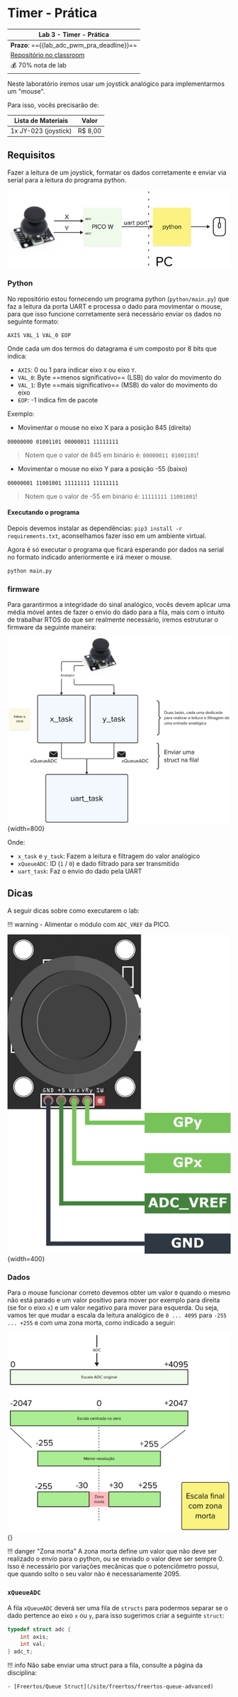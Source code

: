 # Timer - Prática

| Lab 3 - Timer - Prática                                   |
|-----------------------------------------------------------|
| **Prazo**: =={{lab_adc_pwm_pra_deadline}}==               |
| [Repositório no classroom]({{lab_adc_pwm_pra_classroom}}) |
| 💰 70% nota de lab                                        |

Neste laboratório iremos usar um joystick analógico para implementarmos um "mouse".

Para isso, vocês precisarão de:

| Lista de Materiais   | Valor    |
|----------------------|----------|
| 1x JY-023 (joystick) | R$ 8,00 |

## Requisitos

Fazer a leitura de um joystick, formatar os dados corretamente e enviar via serial para a leitura do programa python.

![](imgs/lab-adc-pwm-pra-diagrama.png)

### Python

No repositório estou fornecendo um programa python (`python/main.py`) que faz a leitura da porta UART e processa o dado para movimentar o mouse, para que isso funcione corretamente será necessário enviar os dados no seguinte formato:

```
AXIS VAL_1 VAL_0 EOP
```

Onde cada um dos termos do datagrama é um composto por 8 bits que indica:

- `AXIS`: 0 ou 1 para indicar eixo `X` ou eixo `Y`.
- `VAL_0`: Byte ==menos significativo== (LSB) do valor do movimento do 
- `VAL_1`: Byte ==mais significativo== (MSB) do valor do movimento do eixo
- `EOP`: -1 indica fim de pacote

Exemplo:

- Movimentar o mouse no eixo X para a posição 845 (direita)

`00000000 01001101 00000011 11111111`

> Notem que o valor de 845 em binário é: `00000011 01001101`!

- Movimentar o mouse no eixo Y para a posição -55 (baixo)

`00000001 11001001 11111111 11111111`

> Notem que o valor de -55 em binário é: `11111111 11001001`!

#### Executando o programa

Depois devemos instalar as dependências: `pip3 install -r requirements.txt`, aconselhamos fazer isso em um ambiente virtual. 

Agora é só executar o programa que ficará esperando por dados na serial no formato indicado anteriormente e irá mexer o mouse.

```bash
python main.py
```

### firmware

Para garantirmos a integridade do sinal analógico, vocês devem aplicar uma média móvel antes de fazer o envio do dado para a fila, mais com o intuito de trabalhar RTOS do que ser realmente necessário, iremos estruturar o firmware da seguinte maneira:

![](imgs/lab-adc-pwm-pra-rtos.png){width=800}

Onde:

- `x_task` e `y_task`: Fazem a leitura e filtragem do valor analógico
- `xQueueADC`: ID (`1` / `0`) e dado filtrado para ser transmitido
- `uart_task`: Faz o envio do dado pela UART

## Dicas

A seguir dicas sobre como executarem o lab:

!!! warning
    - Alimentar o módulo com `ADC_VREF` da PICO.
	

![61CAXEsOkWL._SL1500_](imgs/61CAXEsOkWL._SL1500_.png){width=400}
	
<!--

###  KY-023 (joystick)

Esse joystick é composto por 2 potênciometros e um  push button encapsulados em no mesmo componente. Os potenciômetros possuemuma curva anti logarítmica, ou seja, o centro do mesmo não representa 50% do valor da resistência, como representado no gráfico abaixo:

![](imgs/potCurves.jpg)

No gráfico da linear, linha roxa, metade do giro corresponde a metade da resistência. Já no da anti logarítmica, vermelha, repare como no começo do giro a progressão da resistência é rapida e brusca, e no final ela se torna bem lenta.

!!! info "Log para Linear"
    Crie uma função que convertar o valor lido (curva logarítimica) em um valor linear, ou seja, quando o joystick estiver em respouso (ambos os eixos centralizados), o valor lido pelo ADC deverá ser 50% da escala de 0 a 4095, ou seja, aproximadamente 2047.
-->


### Dados

Para o mouse funcionar correto devemos obter um valor `0` quando o mesmo não está parado e um valor positivo para mover por exemplo para direita (se for o eixo `x`) e um valor negativo para mover para esquerda. Ou seja, vamos ter que mudar a escala da leitura analógico de `0 ... 4095` para `-255 ... +255` e com uma zona morta, como indicado a seguir:

![](imgs/lab-adc-pwm-pra-escala.png){}

!!! danger "Zona morta"
    A zona morta define um valor que não deve ser realizado o envio para o python, ou se enviado o valor deve ser sempre 0. Isso é necessário por variações mecânicas que o potenciômetro possui, que quando solto o seu valor não é necessariamente 2095.

### `xQueueADC` 

A fila `xQueueADC` deverá ser uma fila de `structs` para podermos separar se o dado pertence ao eixo `x` ou `y`, para isso sugerimos criar a seguinte `struct`:

```c
typedef struct adc {
    int axis;
    int val;
} adc_t;
```

!!! info
    Não sabe enviar uma struct para a fila, consulte a página da disciplina:
    
    - [Freertos/Queue Struct](/site/freertos/freertos-queue-advanced)
